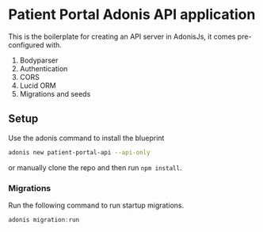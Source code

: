 # Patient Portal Adonis API application

This is the boilerplate for creating an API server in AdonisJs, it comes pre-configured with.

1. Bodyparser
2. Authentication
3. CORS
4. Lucid ORM
5. Migrations and seeds

## Setup

Use the adonis command to install the blueprint

```bash
adonis new patient-portal-api --api-only
```

or manually clone the repo and then run `npm install`.


### Migrations

Run the following command to run startup migrations.

```js
adonis migration:run
```
